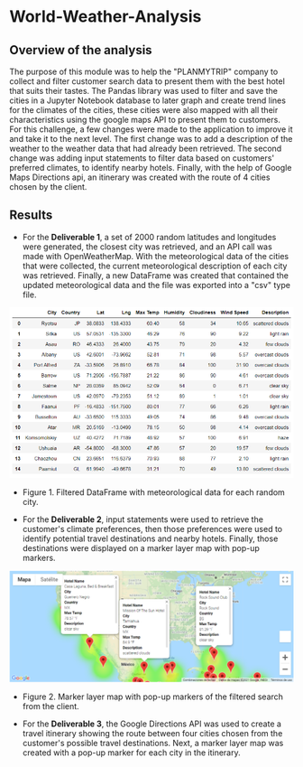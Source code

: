 # World-Weather-Analysis

## Overview of the analysis
The purpose of this module was to help the "PLANMYTRIP" company to collect and filter customer search data to present them with the best hotel that suits their tastes. The Pandas library was used to filter and save the cities in a Jupyter Notebook database to later graph and create trend lines for the climates of the cities, these cities were also mapped with all their characteristics using the google maps API to present them to customers.
For this challenge, a few changes were made to the application to improve it and take it to the next level. The first change was to add a description of the weather to the weather data that had already been retrieved. The second change was adding input statements to filter data based on customers' preferred climates, to identify nearby hotels. Finally, with the help of Google Maps Directions api, an itinerary was created with the route of 4 cities chosen by the client.

## Results
- For the **Deliverable 1**, a set of 2000 random latitudes and longitudes were generated, the closest city was retrieved, and an API call was made with OpenWeatherMap. With the meteorological data of the cities that were collected, the current meteorological description of each city was retrieved. Finally, a new DataFrame was created that contained the updated meteorological data and the file was exported into a "csv" type file.

![](https://github.com/Frankdiazw/World-Weather-Analysis/blob/main/Weather%20Database/Deliverable-1.png)

- Figure 1. Filtered DataFrame with meteorological data for each random city.

- For the **Deliverable 2**, input statements were used to retrieve the customer's climate preferences, then those preferences were used to identify potential travel destinations and nearby hotels. Finally, those destinations were displayed on a marker layer map with pop-up markers.

![](https://github.com/Frankdiazw/World-Weather-Analysis/blob/main/Vacation_Search/Deliverable-2.png)

- Figure 2. Marker layer map with pop-up markers of the filtered search from the client.

- For the **Deliverable 3**, the Google Directions API was used to create a travel itinerary showing the route between four cities chosen from the customer's possible travel destinations. Next, a marker layer map was created with a pop-up marker for each city in the itinerary.

